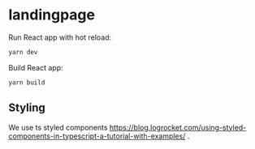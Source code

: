 # landingpage

Run React app with hot reload:

```bash
yarn dev
```

Build React app:

```bash
yarn build
```

## Styling

We use ts styled components https://blog.logrocket.com/using-styled-components-in-typescript-a-tutorial-with-examples/ .
